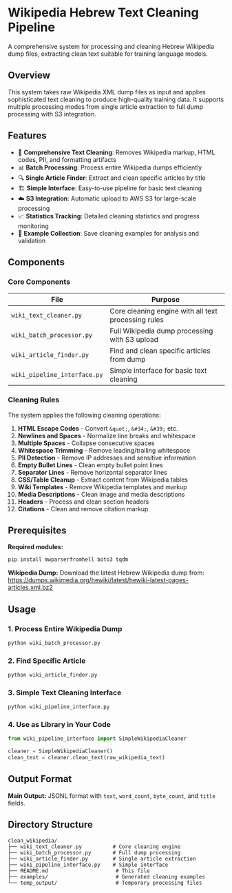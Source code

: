 # Wikipedia Hebrew Text Cleaning Pipeline

A comprehensive system for processing and cleaning Hebrew Wikipedia dump files, extracting clean text suitable for training language models.

## Overview

This system takes raw Wikipedia XML dump files as input and applies sophisticated text cleaning to produce high-quality training data. It supports multiple processing modes from single article extraction to full dump processing with S3 integration.

## Features

- 🧹 **Comprehensive Text Cleaning**: Removes Wikipedia markup, HTML codes, PII, and formatting artifacts
- 📊 **Batch Processing**: Process entire Wikipedia dumps efficiently
- 🔍 **Single Article Finder**: Extract and clean specific articles by title
- 🏗️ **Simple Interface**: Easy-to-use pipeline for basic text cleaning
- ☁️ **S3 Integration**: Automatic upload to AWS S3 for large-scale processing
- 📈 **Statistics Tracking**: Detailed cleaning statistics and progress monitoring
- 💾 **Example Collection**: Save cleaning examples for analysis and validation

## Components

### Core Components

| File | Purpose |
|------|---------|
| `wiki_text_cleaner.py` | Core cleaning engine with all text processing rules |
| `wiki_batch_processor.py` | Full Wikipedia dump processing with S3 upload |
| `wiki_article_finder.py` | Find and clean specific articles from dump |
| `wiki_pipeline_interface.py` | Simple interface for basic text cleaning |

### Cleaning Rules

The system applies the following cleaning operations:

1. **HTML Escape Codes** - Convert `&quot;`, `&#34;`, `&#39;` etc.
2. **Newlines and Spaces** - Normalize line breaks and whitespace
3. **Multiple Spaces** - Collapse consecutive spaces
4. **Whitespace Trimming** - Remove leading/trailing whitespace
5. **PII Detection** - Remove IP addresses and sensitive information
6. **Empty Bullet Lines** - Clean empty bullet point lines
7. **Separator Lines** - Remove horizontal separator lines
8. **CSS/Table Cleanup** - Extract content from Wikipedia tables
9. **Wiki Templates** - Remove Wikipedia templates and markup
10. **Media Descriptions** - Clean image and media descriptions
11. **Headers** - Process and clean section headers
12. **Citations** - Clean and remove citation markup

## Prerequisites

**Required modules:**
```bash
pip install mwparserfromhell boto3 tqdm
```

**Wikipedia Dump:**
Download the latest Hebrew Wikipedia dump from: https://dumps.wikimedia.org/hewiki/latest/hewiki-latest-pages-articles.xml.bz2

## Usage

### 1. Process Entire Wikipedia Dump
```bash
python wiki_batch_processor.py
```

### 2. Find Specific Article
```bash
python wiki_article_finder.py
```

### 3. Simple Text Cleaning Interface
```bash
python wiki_pipeline_interface.py
```

### 4. Use as Library in Your Code

```python
from wiki_pipeline_interface import SimpleWikipediaCleaner

cleaner = SimpleWikipediaCleaner()
clean_text = cleaner.clean_text(raw_wikipedia_text)
```

## Output Format

**Main Output:** JSONL format with `text`, `word_count`, `byte_count`, and `title` fields.

## Directory Structure

```
clean_wikipedia/
├── wiki_text_cleaner.py          # Core cleaning engine
├── wiki_batch_processor.py       # Full dump processing
├── wiki_article_finder.py        # Single article extraction
├── wiki_pipeline_interface.py    # Simple interface
├── README.md                      # This file
├── examples/                      # Generated cleaning examples
└── temp_output/                   # Temporary processing files
```


